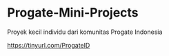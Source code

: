 # Progate-Mini-Projects
Proyek kecil individu dari komunitas Progate Indonesia

https://tinyurl.com/ProgateID